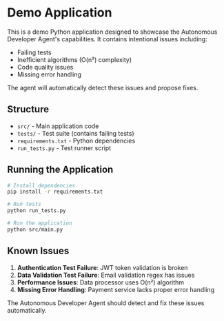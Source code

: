 # Demo Application

This is a demo Python application designed to showcase the Autonomous Developer Agent's capabilities. It contains intentional issues including:

- Failing tests
- Inefficient algorithms (O(n²) complexity)
- Code quality issues
- Missing error handling

The agent will automatically detect these issues and propose fixes.

## Structure

- `src/` - Main application code
- `tests/` - Test suite (contains failing tests)
- `requirements.txt` - Python dependencies
- `run_tests.py` - Test runner script

## Running the Application

```bash
# Install dependencies
pip install -r requirements.txt

# Run tests
python run_tests.py

# Run the application
python src/main.py
```

## Known Issues

1. **Authentication Test Failure**: JWT token validation is broken
2. **Data Validation Test Failure**: Email validation regex has issues
3. **Performance Issues**: Data processor uses O(n²) algorithm
4. **Missing Error Handling**: Payment service lacks proper error handling

The Autonomous Developer Agent should detect and fix these issues automatically.
